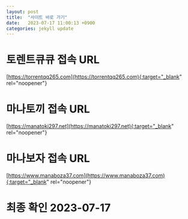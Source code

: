 ```yaml
---
layout: post
title:  "사이트 바로 가기"
date:   2023-07-17 11:00:13 +0900
categories: jekyll update
---
```

# 토렌트큐큐 접속 URL
[https://torrentqq265.com](https://torrentqq265.com){:target="_blank" rel="noopener"}

# 마나토끼 접속 URL
[https://manatoki297.net](https://manatoki297.net){:target="_blank" rel="noopener"}

# 마나보자 접속 URL
[https://www.manaboza37.com](https://www.manaboza37.com){:target="_blank" rel="noopener"}

# 최종 확인 2023-07-17

[torrentqq]: https://torrentqq265.com
[manatoki]: https://manatoki297.net
[manaboza]: https://www.manaboza37.com